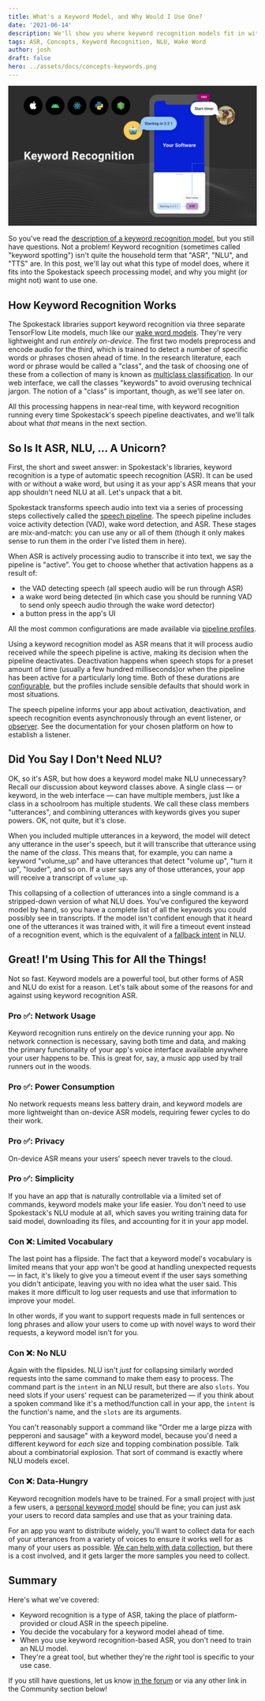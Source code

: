 ```yaml
---
title: What's a Keyword Model, and Why Would I Use One?
date: '2021-06-14'
description: We'll show you where keyword recognition models fit in with wake words, ASR, and NLU; and we'll help you decide if they're right for your app.
tags: ASR, Concepts, Keyword Recognition, NLU, Wake Word
author: josh
draft: false
hero: ../assets/docs/concepts-keywords.png
---
```


![What are Keyword Recognition Models?](../assets/docs/concepts-keywords.png)

So you've read the [description of a keyword recognition model](/features/keyword), but you still have questions. Not a problem! Keyword recognition (sometimes called "keyword spotting") isn't quite the household term that "ASR", "NLU", and "TTS" are. In this post, we'll lay out what this type of model does, where it fits into the Spokestack speech processing model, and why you might (or might not) want to use one.

## How Keyword Recognition Works

The Spokestack libraries support keyword recognition via three separate TensorFlow Lite models, much like our [wake word models](/features/wake-word). They're very lightweight and run _entirely on-device_. The first two models preprocess and encode audio for the third, which is trained to detect a number of specific words or phrases chosen ahead of time. In the research literature, each word or phrase would be called a "class", and the task of choosing one of these from a collection of many is known as [multiclass classification](https://en.wikipedia.org/wiki/Multiclass_classification). In our web interface, we call the classes "keywords" to avoid overusing technical jargon. The notion of a "class" is important, though, as we'll see later on.

All this processing happens in near-real time, with keyword recognition running every time Spokestack's speech pipeline deactivates, and we'll talk about what _that_ means in the next section.

## So Is It ASR, NLU, ... A Unicorn?

First, the short and sweet answer: in Spokestack's libraries, keyword recognition is a type of automatic speech recognition (ASR). It can be used with or without a wake word, but using it as your app's ASR means that your app shouldn't need NLU at all. Let's unpack that a bit.

Spokestack transforms speech audio into text via a series of processing steps collectively called the [speech pipeline](/features/speech-pipeline). The speech pipeline includes voice activity detection (VAD), wake word detection, and ASR. These stages are mix-and-match: you can use any or all of them (though it only makes sense to run them in the order I've listed them in here).

When ASR is actively processing audio to transcribe it into text, we say the pipeline is "active". You get to choose whether that activation happens as a result of:

- the VAD detecting speech (all speech audio will be run through ASR)
- a wake word being detected (in which case you should be running VAD to send only speech audio through the wake word detector)
- a button press in the app's UI

All the most common configurations are made available via [pipeline profiles](/docs/concepts/speech-pipeline#customizing-the-pipeline).

Using a keyword recognition model as ASR means that it will process audio received while the speech pipeline is active, making its decision when the pipeline deactivates. Deactivation happens when speech stops for a preset amount of time (usually a few hundred milliseconds)or when the pipeline has been active for a particularly long time. Both of these durations are [configurable](/docs/machine-learning/pipeline-configuration#runtime-tunable-parameters), but the profiles include sensible defaults that should work in most situations.

The speech pipeline informs your app about activation, deactivation, and speech recognition events asynchronously through an event listener, or [observer](https://en.wikipedia.org/wiki/Observer_pattern). See the documentation for your chosen platform on how to establish a listener.

## Did You Say I Don't Need NLU?

OK, so it's ASR, but how does a keyword model make NLU unnecessary? Recall our discussion about keyword classes above. A single class — or keyword, in the web interface — can have multiple members, just like a class in a schoolroom has multiple students. We call these class members "utterances", and combining utterances with keywords gives you super powers. OK, not quite, but it's close.

When you included multiple utterances in a keyword, the model will detect any utterance in the user's speech, but it will transcribe that utterance using the name of the _class_. This means that, for example, you can name a keyword "volume_up" and have utterances that detect "volume up", "turn it up", "louder", and so on. If a user says any of those utterances, your app will receive a transcript of `volume_up`.

This collapsing of a collection of utterances into a single command is a stripped-down version of what NLU does. You've configured the keyword model by hand, so you have a complete list of all the keywords you could possibly see in transcripts. If the model isn't confident enough that it heard one of the utterances it was trained with, it will fire a timeout event instead of a recognition event, which is the equivalent of a [fallback intent](/docs/concepts/nlu#explicit-fallback-intents) in NLU.

## Great! I'm Using This for All the Things!

Not so fast. Keyword models are a powerful tool, but other forms of ASR and NLU do exist for a reason. Let's talk about some of the reasons for and against using keyword recognition ASR.

### Pro &#9989;: Network Usage

Keyword recognition runs entirely on the device running your app. No network connection is necessary, saving both time and data, and making the primary functionality of your app's voice interface available anywhere your user happens to be. This is great for, say, a music app used by trail runners out in the woods.

### Pro &#9989;: Power Consumption

No network requests means less battery drain, and keyword models are more lightweight than on-device ASR models, requiring fewer cycles to do their work.

### Pro &#9989;: Privacy

On-device ASR means your users' speech never travels to the cloud.

### Pro &#9989;: Simplicity

If you have an app that is naturally controllable via a limited set of commands, keyword models make your life easier. You don't need to use Spokestack's NLU module at all, which saves you writing training data for said model, downloading its files, and accounting for it in your app model.

### Con &#10060;: Limited Vocabulary

The last point has a flipside. The fact that a keyword model's vocabulary is limited means that your app won't be good at handling unexpected requests — in fact, it's likely to give you a timeout event if the user says something you didn't anticipate, leaving you with no idea what the user said. This makes it more difficult to log user requests and use that information to improve your model.

In other words, if you want to support requests made in full sentences or long phrases and allow your users to come up with novel ways to word their requests, a keyword model isn't for you.

### Con &#10060;: No NLU

Again with the flipsides. NLU isn't _just_ for collapsing similarly worded requests into the same command to make them easy to process. The command part is the `intent` in an NLU result, but there are also `slots`. You need slots if your users' request can be parameterized — if you think about a spoken command like it's a method/function call in your app, the `intent` is the function's name, and the `slots` are its arguments.

You can't reasonably support a command like "Order me a large pizza with pepperoni and sausage" with a keyword model, because you'd need a different keyword for _each_ size and topping combination possible. Talk about a combinatorial explosion. That sort of command is exactly where NLU models excel.

### Con &#10060;: Data-Hungry

Keyword recognition models have to be trained. For a small project with just a few users, a [personal keyword model](/blog/what-are-personal-ai-models) should be fine; you can just ask your users to record data samples and use that as your training data.

For an app you want to distribute widely, you'll want to collect data for each of your utterances from a variety of voices to ensure it works well for as many of your users as possible. [We can help with data collection](/pricing#pro), but there is a cost involved, and it gets larger the more samples you need to collect.

## Summary

Here's what we've covered:

- Keyword recognition is a type of ASR, taking the place of platform-provided or cloud ASR in the speech pipeline.
- You decide the vocabulary for a keyword model ahead of time.
- When you use keyword recognition-based ASR, you don't need to train an NLU model.
- They're a great tool, but whether they're the _right_ tool is specific to your use case.

If you still have questions, let us know [in the forum](https://forum.spokestack.io/) or via any other link in the Community section below!
